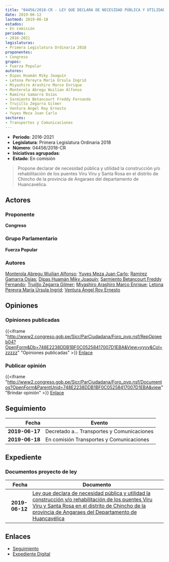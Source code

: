 ```yaml
---
title: "04456/2018-CR - LEY QUE DECLARA DE NECESIDAD PÚBLICA Y UTILIDAD LA CONSTRUCCIÓN Y/O REHABILITACIÓN DE LOS PUENTES VIRU VIRU Y SANTA ROSA EN EL DISTRITO DE CHINCHO DE LA PROVINCIA DE ANGARAES DEL DEPARTAMENTO DE HUANCAVELICA"
date: 2019-06-12
lastmod: 2019-06-18
estados:
- En comisión
periodos:
- 2016-2021
legislaturas:
- Primera Legislatura Ordinaria 2018
proponentes:
- Congreso
grupos:
- Fuerza Popular
autores:
- Dipas Huamán Miky Joaquín
- Letona Pereyra María Úrsula Ingrid
- Miyashiro Arashiro Marco Enrique
- Monterola Abregu Wuilian Alfonso
- Ramírez Gamarra Osías
- Sarmiento Betancourt Freddy Fernando
- Trujillo Zegarra Gilmer
- Ventura Ángel Roy Ernesto
- Yuyes Meza Juan Carlo
sectores:
- Transportes y Comunicaciones
---
```

- **Periodo**: 2016-2021
- **Legislatura**: Primera Legislatura Ordinaria 2018
- **Número**: 04456/2018-CR
- **Iniciativas agrupadas**: 
- **Estado**: En comisión

> Propone declarar de necesidad pública y utilidad la construcción y/o rehabilitación de los puentes Viru Viru y Santa Rosa en el distrito de Chincho de la provincia de Angaraes del departamento de Huancavelica.


## Actores

### Proponente

**Congreso**

### Grupo Parlamentario

**Fuerza Popular**

### Autores

[Monterola Abregu Wuilian Alfonso](mailto:mailto:wmonterola@congreso.gob.pe); [Yuyes Meza Juan Carlo](mailto:mailto:jyuyes@congreso.gob.pe); [Ramírez Gamarra Osías](mailto:mailto:oramirez@congreso.gob.pe); [Dipas Huamán Miky Joaquín](mailto:mailto:mdipas@congreso.gob.pe); [Sarmiento Betancourt Freddy Fernando](mailto:mailto:fsarmiento@congreso.gob.pe); [Trujillo Zegarra Gilmer](mailto:mailto:gtrujilloz@congreso.gob.pe); [Miyashiro Arashiro Marco Enrique](mailto:mailto:mmiyashiro@congreso.gob.pe); [Letona Pereyra María Úrsula Ingrid](mailto:mailto:mletona@congreso.gob.pe); [Ventura Ángel Roy Ernesto](mailto:mailto:rventura@congreso.gob.pe)

## Opiniones

### Opiniones publicadas

{{<iframe "http://www2.congreso.gob.pe/Sicr/ParCiudadana/Foro_pvp.nsf/RepOpiweb04?OpenForm&Db=748E2238DDB1BF0C05258417007D1EBA&View=yyyy&Col=zzzzz" "Opiniones publicadas" >}}
[Enlace](http://www2.congreso.gob.pe/Sicr/ParCiudadana/Foro_pvp.nsf/RepOpiweb04?OpenForm&Db=748E2238DDB1BF0C05258417007D1EBA&View=yyyy&Col=zzzzz)

### Publicar opinión

{{<iframe "http://www2.congreso.gob.pe/Sicr/ParCiudadana/Foro_pvp.nsf/Documentos?OpenForm&ParentUnid=748E2238DDB1BF0C05258417007D1EBA&view" "Brindar opinión" >}}
[Enlace](http://www2.congreso.gob.pe/Sicr/ParCiudadana/Foro_pvp.nsf/Documentos?OpenForm&ParentUnid=748E2238DDB1BF0C05258417007D1EBA&view)


## Seguimiento

| Fecha | Evento |
|------:|--------|
| **2019-06-17** | Decretado a... Transportes y Comunicaciones |
| **2019-06-18** | En comisión Transportes y Comunicaciones |

## Expediente

### Documentos proyecto de ley

| Fecha | Documento |
|------:|-----------|
| **2019-06-12** | [Ley que declara de necesidad pública y utilidad la construcción y/o rehabilitación de los puentes Viru Viru y Santa Rosa en el distrito de Chincho de la provincia de Angaraes del Departamento de Huancavélica](http://www.leyes.congreso.gob.pe/Documentos/2016_2021/Proyectos_de_Ley_y_de_Resoluciones_Legislativas/PL0445920190612.pdf) |

## Enlaces

- [Seguimiento](http://www2.congreso.gob.pe/Sicr/TraDocEstProc/CLProLey2016.nsf/f7fff46988ca05b1052578e100829cc7/c4d404b9fe076315052584170070c2e7?OpenDocument)
- [Expediente Digital](http://www2.congreso.gob.pe/Sicr/TraDocEstProc/Expvirt_2011.nsf/visbusqptramdoc1621/04456?opendocument)

